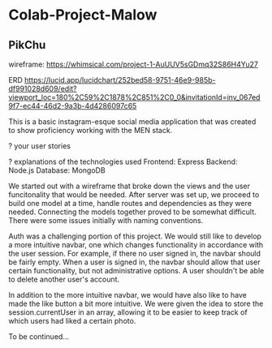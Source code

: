 # Colab-Project-Malow
## PikChu

wireframe: 
https://whimsical.com/project-1-AuUUV5sGDmq32S86H4Yu27 

ERD 
https://lucid.app/lucidchart/252bed58-9751-46e9-985b-df991028d609/edit?viewport_loc=180%2C59%2C1878%2C851%2C0_0&invitationId=inv_067ed9f7-ec44-46d2-9a3b-4d4286097c65  

This is a basic instagram-esque social media application that was created to show proficiency working with the MEN stack. 

? your user stories

? explanations of the technologies used
Frontend: Express
Backend: Node.js
Database: MongoDB

We started out with a wireframe that broke down the views and the user funcitonality that would be needed.
After server was set up, we proceed to build one model at a time, handle routes and dependencies as they were needed.
Connecting the models together proved to be somewhat difficult. There were some issues initially with naming conventions.

Auth was a challenging portion of this project. We would still like to develop a more intuitive navbar, one which 
changes functionality in accordance with the user session. For example, if there no user signed in, the navbar
should be fairly empty. When a user is signed in, the navbar should allow that user certain functionality, but
not administrative options. A user shouldn't be able to delete another user's account. 

In addition to the more intuitive navbar, we would have also like to have made the like button a bit more intuitive.
We were given the idea to store the session.currentUser in an array, allowing it to be easier to keep track of 
which users had liked a certain photo. 

To be continued... 
